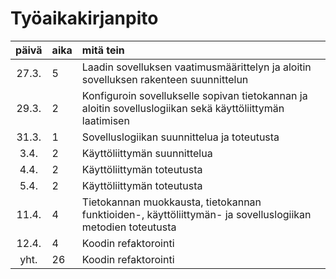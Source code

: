 # Työaikakirjanpito

| päivä | aika | mitä tein  |
| :----:|:-----| :-----|
| 27.3. | 5    | Laadin sovelluksen vaatimusmäärittelyn ja aloitin sovelluksen rakenteen suunnittelun |
| 29.3. | 2    | Konfiguroin sovellukselle sopivan tietokannan ja aloitin sovelluslogiikan sekä käyttöliittymän laatimisen |
| 31.3. | 1    | Sovelluslogiikan suunnittelua ja toteutusta |
| 3.4. | 2    | Käyttöliittymän suunnittelua |
| 4.4. | 2    | Käyttöliittymän toteutusta |
| 5.4. | 2    | Käyttöliittymän toteutusta |
| 11.4. | 4    | Tietokannan muokkausta, tietokannan funktioiden-, käyttöliittymän- ja sovelluslogiikan metodien toteutusta |
| 12.4. | 4    | Koodin refaktorointi |
| yht. | 26  | Koodin refaktorointi |
